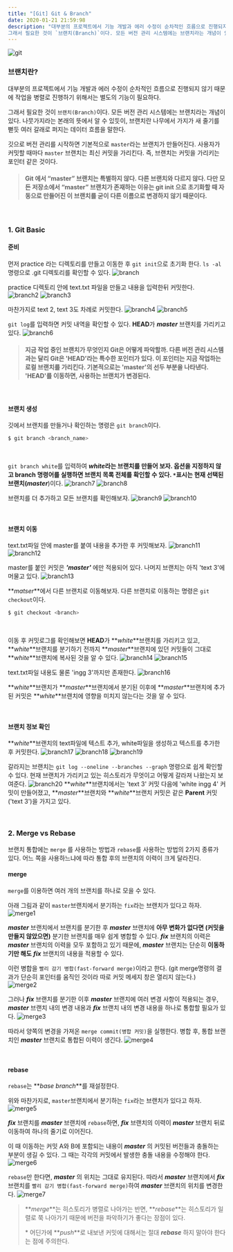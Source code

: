 ```yaml
---
title: "[Git] Git & Branch"
date: 2020-01-21 21:59:98
description: "대부분의 프로젝트에서 기능 개발과 에러 수정이 순차적인 흐름으로 진행되지 않기 때문에 작업을 병렬로 진행하기 위해서는 별도의 기능이 필요하다.
그래서 필요한 것이 `브랜치(Branch)`이다. 모든 버전 관리 시스템에는 브랜치라는 개념이 있다. 나뭇가지라는 본래의 뜻에서 알 수 있듯이, 브랜치란 나무에서 가지가 새 줄기를 뻗듯 여러 갈래로 퍼지는 데이터 흐름을 말한다."
---
```


![git](./git-pic.jpeg)

### 브랜치란?

대부분의 프로젝트에서 기능 개발과 에러 수정이 순차적인 흐름으로 진행되지 않기 때문에 작업을 병렬로 진행하기 위해서는 별도의 기능이 필요하다.

그래서 필요한 것이 `브랜치(Branch)`이다. 모든 버전 관리 시스템에는 브랜치라는 개념이 있다. 나뭇가지라는 본래의 뜻에서 알 수 있듯이, 브랜치란 나무에서 가지가 새 줄기를 뻗듯 여러 갈래로 퍼지는 데이터 흐름을 말한다.

깃으로 버전 관리를 시작하면 기본적으로 `master`라는 브랜치가 만들어진다. 사용자가 커밋할 때마다 `master` 브랜치는 최신 커밋을 가리킨다. 즉, 브랜치는 커밋을 가리키는 포인터 같은 것이다.

> #### Git 에서 “master” 브랜치는 특별하지 않다. 다른 브랜치와 다르지 않다. 다만 모든 저장소에서 “master” 브랜치가 존재하는 이유는 git init 으로 초기화할 때 자동으로 만들어진 이 브랜치를 굳이 다른 이름으로 변경하지 않기 때문이다.

<br>

### 1. Git Basic

#### 준비

먼저 practice 라는 디렉토리를 만들고 이동한 후 `git init`으로 초기화 한다.
`ls -al` 명령으로 .git 디렉토리를 확인할 수 있다.
![branch](./content-pic/cli1.png)

practice 디렉토리 안에 text.txt 파일을 만들고 내용을 입력한뒤 커밋한다.
![branch2](./content-pic/cli2.png)
![branch3](./content-pic/cli3.png)

마찬가지로 text 2, text 3도 차례로 커밋한다.
![branch4](./content-pic/cli4.png)
![branch5](./content-pic/cli5.png)

`git log`를 입력하면 커밋 내역을 확인할 수 있다. **HEAD**가 **_master_** 브랜치를 가리키고 있다.
![branch6](./content-pic/cli6.png)

> #### 지금 작업 중인 브랜치가 무엇인지 Git은 어떻게 파악할까. 다른 버전 관리 시스템과는 달리 Git은 'HEAD’라는 특수한 포인터가 있다. 이 포인터는 지금 작업하는 로컬 브랜치를 가리킨다. 기본적으로는 'master'의 선두 부분을 나타낸다. 'HEAD'를 이동하면, 사용하는 브랜치가 변경된다.

<br>

#### 브랜치 생성

깃에서 브랜치를 만들거나 확인하는 명령은 `git branch`이다.

```js
$ git branch <branch_name>
```

<br>

`git branch white`를 입력하여 **_white_**라는 브랜치를 만들어 보자.
옵션을 지정하지 않고 branch 명령어를 실행하면 브랜치 목록 전체를 확인할 수 있다. `*`표시는 현재 선택된 브랜치(**_master_**)이다.
![branch7](./content-pic/cli7.png)
![branch8](./content-pic/cli8.png)

브랜치를 더 추가하고 모든 브랜치를 확인해보자.
![branch9](./content-pic/cli9.png)
![branch10](./content-pic/cli10.png)

 <br>

#### 브랜치 이동

text.txt파일 안에 master를 붙여 내용을 추가한 후 커밋해보자.
![branch11](./content-pic/cli11.png)
![branch12](./content-pic/cli12.png)

master를 붙인 커밋은 **_'master'_** 에만 적용되어 있다. 나머지 브랜치는 아직 'text 3'에 머물고 있다.
![branch13](./content-pic/cli13.png)

**_matser_**에서 다른 브랜치로 이동해보자.
다른 브랜치로 이동하는 명령은 `git checkout`이다.

```js
$ git checkout <branch>
```

<br>

이동 후 커밋로그를 확인해보면 **HEAD**가 **_white_**브랜치를 가리키고 있고, **_white_**브랜치를 분기하기 전까지 **_master_**브랜치에 있던 커밋들이 그대로 **_white_**브랜치에 복사된 것을 알 수 있다.
![branch14](./content-pic/cli14.png)
![branch15](./content-pic/cli15.png)

text.txt파일 내용도 물론 'ingg 3'까지만 존재한다.
![branch16](./content-pic/cli16.png)

**_white_**브랜치가 **_master_**브랜치에서 분기된 이후에 **_master_**브랜치에 추가된 커밋은 **_white_**브랜치에 영향을 미치지 않는다는 것을 알 수 있다.

<br>

#### 브랜치 정보 확인

**_white_**브랜치의 text파일에 텍스트 추가, white파일을 생성하고 텍스트를 추가한 후 커밋한다.
![branch17](./content-pic/cli17.png)
![branch18](./content-pic/cli18.png)
![branch19](./content-pic/cli19.png)

갈라지는 브랜치는 `git log --oneline --branches --graph` 명령으로 쉽게 확인할 수 있다. 현재 브랜치가 가리키고 있는 히스토리가 무엇이고 어떻게 갈라져 나왔는지 보여준다.
![branch20](./content-pic/cli20.png)
**_white_**브랜치에서는 'text 3' 커밋 다음에 'white ingg 4' 커밋이 만들어졌고,
**_master_**브랜치와 **_white_**브랜치 커밋은 같은 **Parent** 커밋('text 3')을 가지고 있다.

<br>

### 2. Merge vs Rebase

브랜치 통합에는 `merge` 를 사용하는 방법과 `rebase`를 사용하는 방법의 2가지 종류가 있다. 어느 쪽을 사용하느냐에 따라 통합 후의 브랜치의 이력이 크게 달라진다.

#### merge

`merge`를 이용하면 여러 개의 브랜치를 하나로 모을 수 있다.

아래 그림과 같이 `master`브랜치에서 분기하는 `fix`라는 브랜치가 있다고 하자.
![merge1](./content-pic/mg1.png)

**_master_** 브랜치에서 브랜치를 분기한 후 **_master_** 브랜치에 **아무 변화가 없다면 (커밋을 만들지 않았으면)** 분기한 브랜치를 매우 쉽게 병합할 수 있다.
**_fix_** 브랜치의 이력은 **_master_** 브랜치의 이력을 모두 포함하고 있기 때문에, **_master_** 브랜치는 단순히 **이동하기만 해도** **_fix_** 브랜치의 내용을 적용할 수 있다.
<br>

이런 병합을 `빨리 감기 병합(fast-forward merge)`이라고 한다. (git merge명령의 결과가 단순히 포인터를 움직인 것이라 따로 커밋 메세지 창은 열리지 않는다.)
![merge2](./content-pic/mg2.png)

그러나 **_fix_** 브랜치를 분기한 이후 **_master_** 브랜치에 여러 변경 사항이 적용되는 경우, **_master_** 브랜치 내의 변경 내용과 **_fix_** 브랜치 내의 변경 내용을 하나로 통합할 필요가 있다.
![merge3](./content-pic/mg3.png)

따라서 양쪽의 변경을 가져온 `merge commit(병합 커밋)`을 실행한다. 병합 후, 통합 브랜치인 **_master_** 브랜치로 통합된 이력이 생긴다.
![merge4](./content-pic/mg4-2.png)

<br>

#### rebase

`rebase`는 **_base branch_**를 재설정한다.

위와 마찬가지로, `master`브랜치에서 분기하는 `fix`라는 브랜치가 있다고 하자.
![merge5](./content-pic/mg5.png)

**_fix_** 브랜치를 **_master_** 브랜치에 `rebase`하면, **_fix_** 브랜치의 이력이 **_master_** 브랜치 뒤로 이동하여 하나의 줄기로 이어진다.<br>

이 때 이동하는 커밋 A와 B에 포함되는 내용이 **_master_** 의 커밋된 버전들과 충돌하는 부분이 생길 수 있다. 그 때는 각각의 커밋에서 발생한 충돌 내용을 수정해야 한다.
![merge6](./content-pic/mg6.png)

`rebase`만 한다면, **_master_** 의 위치는 그대로 유지된다. 따라서 **_master_** 브랜치에서 **_fix_** 브랜치를 `빨리 감기 병합(fast-forward merge)`하여 **_master_** 브랜치의 위치를 변경한다.
![merge7](./content-pic/mg7-1.png)
<br>

> **_merge_**는 히스토리가 병렬로 나아가는 반면, **_rebase_**는 히스토리가 일렬로 쭉 나아가기 때문에 버전을 파악하기가 좋다는 장점이 있다.<br>
>
> \* 어딘가에 **_push_**로 내보낸 커밋에 대해서는 절대 **_rebase_** 하지 말아야 한다는 점에 주의한다.

<!--
<br>

### merge

#### 📌 Case 1 : 서로 다른 파일 병합

#### 📌 Case 2 : 서로 같은 파일, 다른 부분 병합

#### 📌 Case 2 : 서로 같은 파일, 같은 부분 병합
 -->
